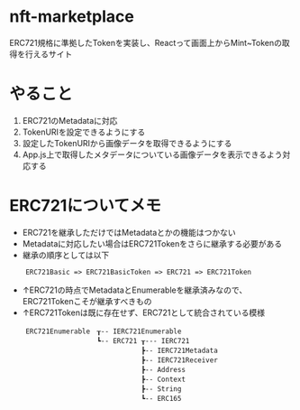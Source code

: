 # nft-marketplace
ERC721規格に準拠したTokenを実装し、Reactって画面上からMint~Tokenの取得を行えるサイト

# やること
1. ERC721のMetadataに対応
2. TokenURIを設定できるようにする
3. 設定したTokenURIから画像データを取得できるようにする
4. App.js上で取得したメタデータについている画像データを表示できるよう対応する

# ERC721についてメモ
* ERC721を継承しただけではMetadataとかの機能はつかない
* Metadataに対応したい場合はERC721Tokenをさらに継承する必要がある
* 継承の順序としては以下
```
    ERC721Basic => ERC721BasicToken => ERC721 => ERC721Token
```
* ↑ERC721の時点でMetadataとEnumerableを継承済みなので、ERC721Tokenこそが継承すべきもの
* ↑ERC721Tokenは既に存在せず、ERC721として統合されている模様
```
    ERC721Enumerable　┰-- IERC721Enumerable
                    　┗-- ERC721 ┰--- IERC721          
                               　┣-- IERC721Metadata  
                            　   ┣-- IERC721Receiver 
                            　   ┣-- Address          
                            　   ┣-- Context          
                            　   ┣-- String           
                            　   ┗-- ERC165  
```

